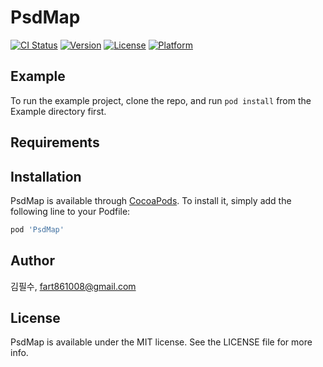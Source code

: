 # PsdMap

[![CI Status](https://img.shields.io/travis/김필수/PsdMap.svg?style=flat)](https://travis-ci.org/김필수/PsdMap)
[![Version](https://img.shields.io/cocoapods/v/PsdMap.svg?style=flat)](https://cocoapods.org/pods/PsdMap)
[![License](https://img.shields.io/cocoapods/l/PsdMap.svg?style=flat)](https://cocoapods.org/pods/PsdMap)
[![Platform](https://img.shields.io/cocoapods/p/PsdMap.svg?style=flat)](https://cocoapods.org/pods/PsdMap)

## Example

To run the example project, clone the repo, and run `pod install` from the Example directory first.

## Requirements

## Installation

PsdMap is available through [CocoaPods](https://cocoapods.org). To install
it, simply add the following line to your Podfile:

```ruby
pod 'PsdMap'
```

## Author

김필수, fart861008@gmail.com

## License

PsdMap is available under the MIT license. See the LICENSE file for more info.
